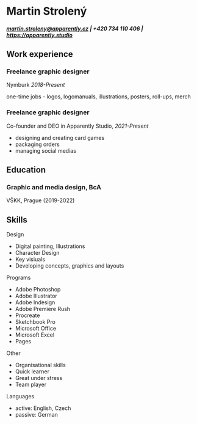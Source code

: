 # Martin Strolený
##### martin.stroleny@apparently.cz | +420 734 110 406 | https://apparently.studio

## Work experience

### Freelance graphic designer
Nymburk *2018-Present*

one-time jobs - logos, logomanuals, illustrations, posters, roll-ups, merch

### Freelance graphic designer
Co-founder and DEO in Apparently Studio, *2021-Present*
- designing and creating card games
- packaging orders
- managing social medias

## Education
### Graphic and media design, BcA
VŠKK, Prague (2019-2022)

## Skills
Design
- Digital painting, Illustrations
- Character Design
- Key visiuals
- Developing concepts, graphics and layouts

Programs
- Adobe Photoshop
- Adobe Illustrator
- Adobe Indesign
- Adobe Premiere Rush
- Procreate
- Sketchbook Pro
- Microsoft Office
- Microsoft Excel
- Pages

Other
- Organisational skills
- Quick learner
- Great under stress
- Team player

Languages
- active: English, Czech
- passive: German
